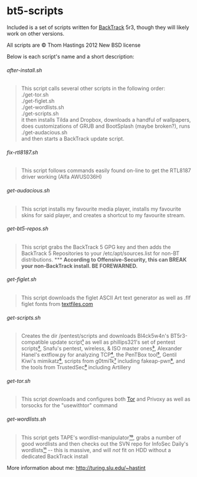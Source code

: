 bt5-scripts
===========

Included is a set of scripts written for [BackTrack](http://backtrack-linux.org) 5r3,
though they will likely work on other versions.

All scripts are &copy; Thom Hastings 2012 New BSD license

Below is each script's name and a short description:

###### after-install.sh
>    This script calls several other scripts in the
>    following order:  
>    ./get-tor.sh  
>    ./get-figlet.sh  
>    ./get-wordlists.sh  
>    ./get-scripts.sh  
>    it then installs Tilda and Dropbox, downloads
>    a handful of wallpapers, does customizations
>    of GRUB and BootSplash (maybe broken?), runs  
>    ./get-audacious.sh  
>    and then starts a BackTrack update script.

###### fix-rtl8187.sh
>    This script follows commands easily found on-line
>    to get the RTL8187 driver working (Alfa AWUS036H)

###### get-audacious.sh
>    This script installs my favourite media player,
>    installs my favourite skins for said player, and
>    creates a shortcut to my favourite stream.

###### get-bt5-repos.sh
>    This script grabs the BackTrack 5 GPG key and
>    then adds the BackTrack 5 Repositories to your
>    /etc/apt/sources.list for non-BT distributions.
>    *** **According to Offensive-Security, this can
>    BREAK your non-BackTrack install. BE FOREWARNED.**

###### get-figlet.sh
>    This script downloads the figlet ASCII Art text
>    generator as well as .flf figlet fonts from
>    [textfiles.com](http://textfiles.com/art)

###### get-scripts.sh
>    Creates the dir /pentest/scripts and downloads
>    Bl4ck5w4n's BT5r3-compatible update script[¹][1] as
>    well as phillips321's set of pentest scripts[²][2],
>    Snafu's pentest, wireless, & ISO master ones[³][3],
>    Alexander Hanel's extflow.py for analyzing TCP[⁴][4],
>    the PenTBox tool[⁵][5], Gentil Kiwi's mimikatz[⁶][6], 
>    scripts from g0tmi1k[⁷][7] including fakeap-pwn[⁸][8],
>    and the tools from TrustedSec[⁹][9] including Artillery

###### get-tor.sh
>    This script downloads and configures both [Tor](http://torproject.org)
>    and Privoxy as well as torsocks for the "usewithtor" command

###### get-wordlists.sh
>    This script gets TAPE's wordlist-manipulator[¹⁰][10],
>    grabs a number of good wordlists and then checks out
>    the SVN repo for InfoSec Daily's wordlists[¹¹][11] --
>    this is massive, and will *not* fit on HDD without
>    a dedicated BackTrack install

[1]: http://bl4ck5w4n.tk/?p=44 "Bl4ck5w4n's BT5 update script"
[2]: http://phillips321.googlecode.com "phillips321's pentest scripts"
[3]: http://configitnow.com/snippets "Snafu's scripts"
[4]: http://hooked-on-mnemonics.blogspot.jp/2012/04/extflowpy-hack-for-carving-files-from.html "extflow.py blog post"
[5]: http://www.pentbox.net "PenTBox"
[6]: http://blog.gentilkiwi.com/mimikatz "Mimikatz"
[7]: http://code.google.com/p/g0tmi1k "g0tmi1k's scripts"
[8]: http://code.google.com/p/fakeap-pwn "g0tmi1k's fakeap-pwn"
[9]: http://www.trustedsec.com/downloads/tools-download/ "TrustedSec Tools Download"
[10]: http://adaywithtape.blogspot.com/2012/10/manipulating-wordlists-with-wlm.html "TAPE's wordlist-manipulator"
[11]: http://www.isdpodcast.com/resources/62k-common-passwords "InfoSec Daily Podcast's 62k common passes"

More information about me:
http://turing.slu.edu/~hastint